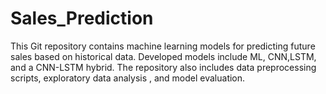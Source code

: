 # Sales_Prediction
This Git repository contains machine learning models for predicting future sales based on historical data. Developed models include ML, CNN,LSTM, and a CNN-LSTM hybrid. The repository also includes data preprocessing scripts, exploratory data analysis , and model evaluation.
